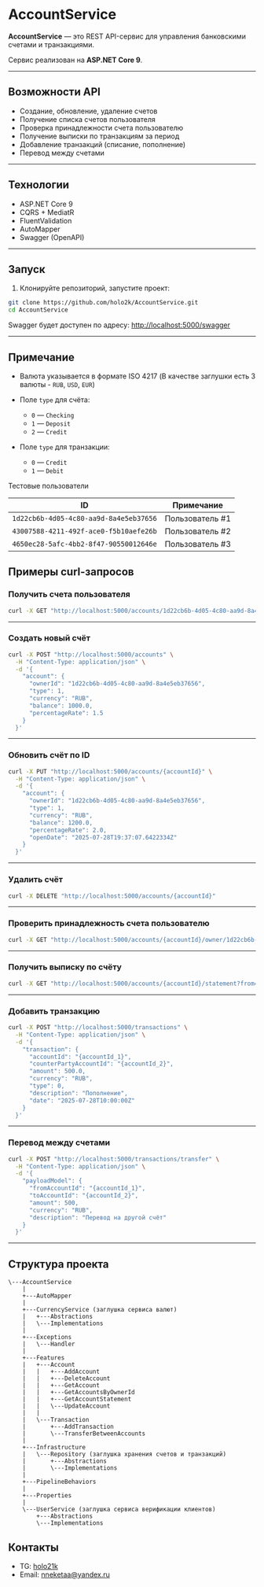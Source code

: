 # AccountService

**AccountService** — это REST API-сервис для управления банковскими счетами и транзакциями. 

Сервис реализован на **ASP.NET Core 9**.

---

## Возможности API

- Создание, обновление, удаление счетов
- Получение списка счетов пользователя
- Проверка принадлежности счета пользователю
- Получение выписки по транзакциям за период
- Добавление транзакций (списание, пополнение)
- Перевод между счетами

---

## Технологии

- ASP.NET Core 9
- CQRS + MediatR
- FluentValidation
- AutoMapper
- Swagger (OpenAPI)

---

## Запуск

1. Клонируйте репозиторий, запустите проект:

```bash
git clone https://github.com/holo2k/AccountService.git
cd AccountService
````
Swagger будет доступен по адресу:
[http://localhost:5000/swagger](http://localhost:5000/swagger)

---

## Примечание

* Валюта указывается в формате ISO 4217 (В качестве заглушки есть 3 валюты - `RUB`, `USD`, `EUR`)
* Поле `type` для счёта:

  * `0` — `Checking`
  * `1` — `Deposit`
  * `2` — `Credit`
    
* Поле `type` для транзакции:

  * `0` — `Credit`
  * `1` — `Debit`

Тестовые пользователи

| ID                                     | Примечание      |
| -------------------------------------- | --------------- |
| `1d22cb6b-4d05-4c80-aa9d-8a4e5eb37656` | Пользователь #1 |
| `43007588-4211-492f-ace0-f5b10aefe26b` | Пользователь #2 |
| `4650ec28-5afc-4bb2-8f47-90550012646e` | Пользователь #3 |


## Примеры curl-запросов

### Получить счета пользователя

```bash
curl -X GET "http://localhost:5000/accounts/1d22cb6b-4d05-4c80-aa9d-8a4e5eb37656"
```

---

### Создать новый счёт

```bash
curl -X POST "http://localhost:5000/accounts" \
  -H "Content-Type: application/json" \
  -d '{
    "account": {
      "ownerId": "1d22cb6b-4d05-4c80-aa9d-8a4e5eb37656",
      "type": 1,
      "currency": "RUB",
      "balance": 1000.0,
      "percentageRate": 1.5
    }
  }'
```

---

### Обновить счёт по ID

```bash
curl -X PUT "http://localhost:5000/accounts/{accountId}" \
  -H "Content-Type: application/json" \
  -d '{
    "account": {
      "ownerId": "1d22cb6b-4d05-4c80-aa9d-8a4e5eb37656",
      "type": 1,
      "currency": "RUB",
      "balance": 1200.0,
      "percentageRate": 2.0,
      "openDate": "2025-07-28T19:37:07.6422334Z"
    }
  }'
```

---

### Удалить счёт

```bash
curl -X DELETE "http://localhost:5000/accounts/{accountId}"
```

---

### Проверить принадлежность счета пользователю

```bash
curl -X GET "http://localhost:5000/accounts/{accountId}/owner/1d22cb6b-4d05-4c80-aa9d-8a4e5eb37656/exists"
```

---

### Получить выписку по счёту

```bash
curl -X GET "http://localhost:5000/accounts/{accountId}/statement?from=2025-07-28&to=2025-07-29"
```

---

### Добавить транзакцию

```bash
curl -X POST "http://localhost:5000/transactions" \
  -H "Content-Type: application/json" \
  -d '{
    "transaction": {
      "accountId": "{accountId_1}",
      "counterPartyAccountId": "{accountId_2}",
      "amount": 500.0,
      "currency": "RUB",
      "type": 0,
      "description": "Пополнение",
      "date": "2025-07-28T10:00:00Z"
    }
  }'
```

---

### Перевод между счетами

```bash
curl -X POST "http://localhost:5000/transactions/transfer" \
  -H "Content-Type: application/json" \
  -d '{
    "payloadModel": {
      "fromAccountId": "{accountId_1}",
      "toAccountId": "{accountId_2}",
      "amount": 500,
      "currency": "RUB",
      "description": "Перевод на другой счёт"
    }
  }'
```

---

## Структура проекта

```
\---AccountService
    |
    +---AutoMapper
    |
    +---CurrencyService (заглушка сервиса валют)
    |   +---Abstractions
    |   \---Implementations
    |
    +---Exceptions
    |   \---Handler
    |
    +---Features
    |   +---Account
    |   |   +---AddAccount
    |   |   +---DeleteAccount
    |   |   +---GetAccount
    |   |   +---GetAccountsByOwnerId
    |   |   +---GetAccountStatement
    |   |   \---UpdateAccount
    |   |
    |   \---Transaction
    |       +---AddTransaction
    |       \---TransferBetweenAccounts
    |
    +---Infrastructure
    |   \---Repository (заглушка хранения счетов и транзакций)
    |       +---Abstractions
    |       \---Implementations
    |
    +---PipelineBehaviors
    |
    +---Properties
    |
    \---UserService (заглушка сервиса верификации клиентов)
        +---Abstractions
        \---Implementations
```
## Контакты

* TG: [holo21k](https://t.me/holo21k)
* Email: [nneketaa@yandex.ru](mailto:nneketaa@yandex.ru)
